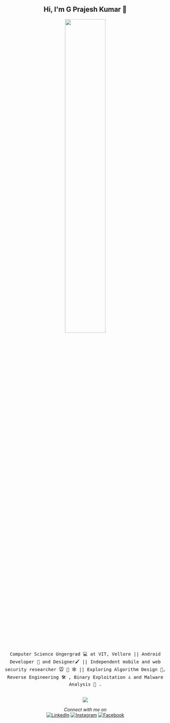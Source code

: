 
<h2 align="center"> Hi, I'm G Prajesh Kumar  👋 <br/> </h2> 

<p align="center"><img width=50% src="https://wompampsupport.azureedge.net/fetchimage?siteId=7575&v=2&jpgQuality=100&width=700&url=https%3A%2F%2Fi.kym-cdn.com%2Fentries%2Ficons%2Ffacebook%2F000%2F021%2F807%2Fig9OoyenpxqdCQyABmOQBZDI0duHk2QZZmWg2Hxd4ro.jpg"></p>

<p align="center"> <samp> Computer Science Ungergrad 💻 at VIT, Vellore || Android Developer 📱 and Designer🖌️ || Independent mobile and web security researcher 🐭 🧰 🕸️ || Exploring Algorithm Design 🔢, Reverse Engineering 🛠️ , Binary Exploitation ⚓ and Malware Analysis 🔬 .
<br/><br/><br/>

<a href="https://github.com/anuraghazra/github-readme-stats">
  <img align="center" src="https://github-readme-stats.vercel.app/api/top-langs/?username=prajeshkumarg&exclude_repo=vithack2020-movelai,IWP_Quiz_Project,IWP_Project&layout=compact&theme=dark" />
</a>


<br/>

<div align = "center">
<i>Connect with me on </i><br>
<a href="https://www.linkedin.com/in/prajesh-kumar-g-779377158/" target="_blank"><img src="https://img.shields.io/badge/LinkedIn-%230077B5.svg?&style=flat-square&logo=linkedin&logoColor=white" alt="LinkedIn"></a>
<a href="https://www.instagram.com/__.prajesh___/" target="_blank"><img src="https://img.shields.io/badge/Instagram-%23E4405F.svg?&style=flat-square&logo=instagram&logoColor=white" alt="Instagram"></a>
<a href="https://www.facebook.com/prajesh.kumar.73157" target="_blank"><img src="https://img.shields.io/badge/Facebook-%231877F2.svg?&style=flat-square&logo=facebook&logoColor=white" alt="Facebook"></a>

</div>
